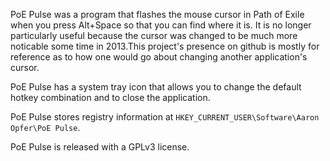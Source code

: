 PoE Pulse was a program that flashes the mouse cursor in Path of Exile when you press Alt+Space so that you can find where it is. It is no longer particularly useful because the cursor was changed to be much more noticable some time in 2013.This project's presence on github is mostly for reference as to how one would go about changing another application's cursor.
 
PoE Pulse has a system tray icon that allows you to change the default hotkey combination and to close the application.

PoE Pulse stores registry information at `HKEY_CURRENT_USER\Software\Aaron Opfer\PoE Pulse`.

PoE Pulse is released with a GPLv3 license.
